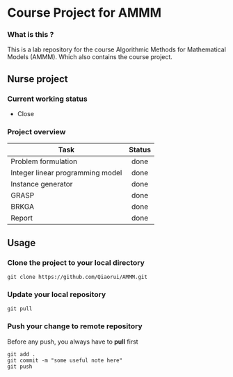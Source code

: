 # Course Project for AMMM
### What is this ?
This is a lab repository for the course Algorithmic Methods for Mathematical Models (AMMM). Which also contains the course project.

## Nurse project

### Current working status
* Close

### Project overview
| Task                              | Status   |
| --------------------------------- | :------: |
| Problem formulation               | done     |
| Integer linear programming model  | done     |  
| Instance generator                | done     |
| GRASP                             | done     |
| BRKGA                             | done     |
| Report                            | done     |


## Usage
### Clone the project to your local directory
```
git clone https://github.com/Qiaorui/AMMM.git
```
### Update your local repository
```
git pull
```
### Push your change to remote repository
Before any push, you always have to **pull** first
```
git add .
git commit -m "some useful note here"
git push
```
